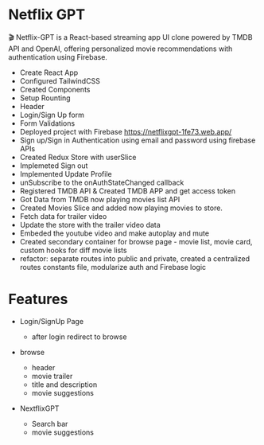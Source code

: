 # Netflix GPT

🎬 Netflix-GPT is a React-based streaming app UI clone powered by TMDB API and OpenAI, offering personalized movie recommendations with authentication using Firebase.

- Create React App
- Configured TailwindCSS
- Created Components
- Setup Rounting
- Header
- Login/Sign Up form
- Form Validations
- Deployed project with Firebase https://netflixgpt-1fe73.web.app/
- Sign up/Sign in Authentication using email and password using firebase APIs
- Created Redux Store with userSlice
- Implemeted Sign out
- Implemented Update Profile
- unSubscribe to the onAuthStateChanged callback
- Registered TMDB API & Created TMDB APP and get access token
- Got Data from TMDB now playing movies list API
- Created Movies Slice and added now playing movies to store.
- Fetch data for trailer video
- Update the store with the trailer video data
- Embeded the youtube video and make autoplay and mute
- Created secondary container for browse page - movie list, movie card, custom hooks for diff movie lists
- refactor: separate routes into public and private, created a centralized routes constants file, modularize auth and Firebase logic

# Features

- Login/SignUp Page
  - after login redirect to browse
- browse

  - header
  - movie trailer
  - title and description
  - movie suggestions

- NextflixGPT
  - Search bar
  - movie suggestions
